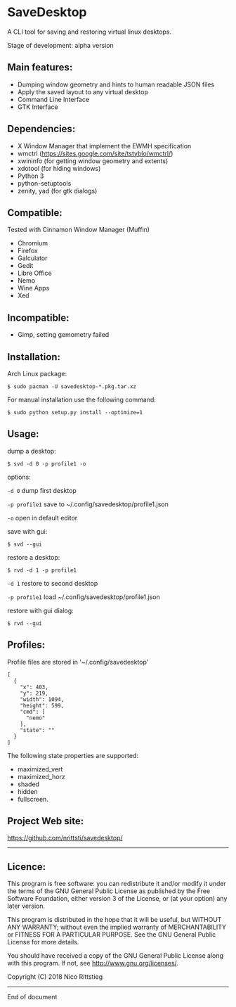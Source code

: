 # SaveDesktop

A CLI tool for saving and restoring virtual linux desktops.

Stage of development: alpha version


Main features: 
-------------------
  - Dumping window geometry and hints to human readable JSON files
  - Apply the saved layout to any virtual desktop
  - Command Line Interface
  - GTK Interface
  
Dependencies:
----------------------

 - X Window Manager that implement the EWMH specification
 - wmctrl (https://sites.google.com/site/tstyblo/wmctrl/)
 - xwininfo (for getting window geometry and extents)
 - xdotool (for hiding windows)
 - Python 3
 - python-setuptools
 - zenity, yad (for gtk dialogs)

Compatible:
--------------------------

Tested with Cinnamon Window Manager (Muffin)

- Chromium
- Firefox
- Galculator 
- Gedit
- Libre Office
- Nemo
- Wine Apps
- Xed

Incompatible:
--------------------------

- Gimp, setting gemometry failed

Installation:
--------------------------

Arch Linux package:

```
$ sudo pacman -U savedesktop-*.pkg.tar.xz
```

For manual installation use the following command:

```
$ sudo python setup.py install --optimize=1
```

Usage:
--------------------------

dump a desktop:

```
$ svd -d 0 -p profile1 -o
```
options:

`-d 0` dump first desktop

`-p profile1` save to ~/.config/savedesktop/profile1.json 

`-o` open in default editor

save with gui:

```
$ svd --gui
```

restore a desktop:

```
$ rvd -d 1 -p profile1
```

`-d 1` restore to second desktop

`-p profile1` load ~/.config/savedesktop/profile1.json

restore with gui dialog:

```
$ rvd --gui
```

Profiles:
--------------------

Profile files are stored in '~/.config/savedesktop'

```
[
  {
    "x": 403,
    "y": 219,
    "width": 1094,
    "height": 599,
    "cmd": [
      "nemo"
    ],
    "state": ""
  }
]
```

The following state properties are supported:
- maximized_vert
- maximized_horz
- shaded
- hidden
- fullscreen.

Project Web site:
--------------------

https://github.com/nrittsti/savedesktop/

--------------------------------------------------------------------------------
Licence:
--------------------------------------------------------------------------------
 

This program is free software:
you can redistribute it and/or modify it under the terms of the GNU General Public License
as published by the Free Software Foundation,
either version 3 of the License, or (at your option) any later version.

This program is distributed in the hope that it will be useful,
but WITHOUT ANY WARRANTY; without even the implied warranty of MERCHANTABILITY or FITNESS FOR A PARTICULAR PURPOSE.
See the GNU General Public License for more details.

You should have received a copy of the GNU General Public License along with this program.
If not, see <http://www.gnu.org/licenses/>.

Copyright (C) 2018 Nico Rittstieg

--------------------------------------------------------------------------------
End of document